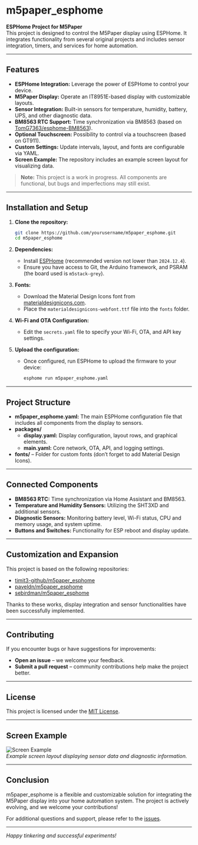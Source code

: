 # m5paper_esphome

**ESPHome Project for M5Paper**  
This project is designed to control the M5Paper display using ESPHome. It integrates functionality from several original projects and includes sensor integration, timers, and services for home automation.

---

## Features

- **ESPHome Integration:** Leverage the power of ESPHome to control your device.
- **M5Paper Display:** Operate an IT8951E-based display with customizable layouts.
- **Sensor Integration:** Built-in sensors for temperature, humidity, battery, UPS, and other diagnostic data.
- **BM8563 RTC Support:** Time synchronization via BM8563 (based on [TomG7363/esphome-BM8563](https://github.com/TomG7363/esphome-BM8563)).
- **Optional Touchscreen:** Possibility to control via a touchscreen (based on GT911).
- **Custom Settings:** Update intervals, layout, and fonts are configurable via YAML.
- **Screen Example:** The repository includes an example screen layout for visualizing data.

> **Note:** This project is a work in progress. All components are functional, but bugs and imperfections may still exist.

---

## Installation and Setup

1. **Clone the repository:**

   ```bash
   git clone https://github.com/yourusername/m5paper_esphome.git
   cd m5paper_esphome
   ```

2. **Dependencies:**
   - Install [ESPHome](https://esphome.io/) (recommended version not lower than `2024.12.4`).
   - Ensure you have access to Git, the Arduino framework, and PSRAM (the board used is `m5stack-grey`).

3. **Fonts:**
   - Download the Material Design Icons font from [materialdesignicons.com](https://materialdesignicons.com/).
   - Place the `materialdesignicons-webfont.ttf` file into the `fonts` folder.

4. **Wi-Fi and OTA Configuration:**
   - Edit the `secrets.yaml` file to specify your Wi-Fi, OTA, and API key settings.

5. **Upload the configuration:**
   - Once configured, run ESPHome to upload the firmware to your device:
   
     ```bash
     esphome run m5paper_esphome.yaml
     ```

---

## Project Structure

- **m5paper_esphome.yaml:** The main ESPHome configuration file that includes all components from the display to sensors.
- **packages/**
  - **display.yaml:** Display configuration, layout rows, and graphical elements.
  - **main.yaml:** Core network, OTA, API, and logging settings.
- **fonts/** – Folder for custom fonts (don’t forget to add Material Design Icons).

---

## Connected Components

- **BM8563 RTC:** Time synchronization via Home Assistant and BM8563.
- **Temperature and Humidity Sensors:** Utilizing the SHT3XD and additional sensors.
- **Diagnostic Sensors:** Monitoring battery level, Wi-Fi status, CPU and memory usage, and system uptime.
- **Buttons and Switches:** Functionality for ESP reboot and display update.

---

## Customization and Expansion

This project is based on the following repositories:

- [timit3-github/m5paper_esphome](https://github.com/timit3-github/m5paper_esphome)
- [paveldn/m5paper_esphome](https://github.com/paveldn/m5paper_esphome)
- [sebirdman/m5paper_esphome](https://github.com/sebirdman/m5paper_esphome)

Thanks to these works, display integration and sensor functionalities have been successfully implemented.

---

## Contributing

If you encounter bugs or have suggestions for improvements:
- **Open an issue** – we welcome your feedback.
- **Submit a pull request** – community contributions help make the project better.

---

## License

This project is licensed under the [MIT License](LICENSE).

---

## Screen Example

![Screen Example](screenshot.png)  
*Example screen layout displaying sensor data and diagnostic information.*

---

## Conclusion

m5paper_esphome is a flexible and customizable solution for integrating the M5Paper display into your home automation system. The project is actively evolving, and we welcome your contributions!

For additional questions and support, please refer to the [issues](https://github.com/yourusername/m5paper_esphome/issues).

---

*Happy tinkering and successful experiments!*
